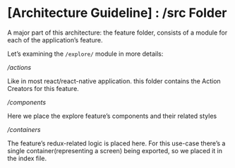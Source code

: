 # [Architecture Guideline] : /src Folder

  

A major part of this architecture: the feature folder, consists of a module for each of the application’s feature.

Let’s examining the `/explore/` module in more details:

*/actions*

Like in most react/react-native application. this folder contains the Action Creators for this feature.

*/components*

Here we place the explore feature’s components and their related styles

*/containers*

The feature’s redux-related logic is placed here. For this use-case there’s a single container(representing a screen) being exported, so we placed it in the index file.
<!--stackedit_data:
eyJoaXN0b3J5IjpbLTEwNDE3ODg2NjgsODI3MTUyNTcxLC0zMD
c5NTkxNjldfQ==
-->